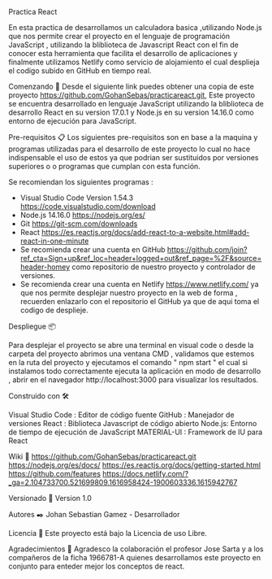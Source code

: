 Practica  React 

En esta practica de  desarrollamos un calculadora basica ,utilizando Node.js que nos permite  crear el proyecto en el  lenguaje de programación JavaScript , utilizando la bliblioteca de Javascript React con el  fin de conocer esta herramienta que facilita el desarrollo de aplicaciones y finalmente utilizamos Netlify como servicio de alojamiento  el  cual desplieja  el codigo subido en GitHub en tiempo real.

Comenzando 🚀
Desde el siguiente link puedes obtener una copia de este proyecto https://github.com/GohanSebas/practicareact.git,
Este proyecto se encuentra desarrollado en lenguaje JavaScript utilizando la bliblioteca de desarrollo React en su version 17.0.1   y Node.js en su version 14.16.0 como entorno de ejecución para JavaScript.


Pre-requisitos 📋
Los siguientes pre-requisitos son en base a la maquina y programas utilizadas para el desarrollo de este proyecto lo cual no hace indispensable el uso de estos ya que podrian ser sustituidos por versiones superiores o o programas que cumplan con esta función.

Se recomiendan los siguientes programas :

- Visual Studio Code Version 1.54.3  https://code.visualstudio.com/download
- Node.js  14.16.0 https://nodejs.org/es/
- Git  https://git-scm.com/downloads
- React https://es.reactjs.org/docs/add-react-to-a-website.html#add-react-in-one-minute
- Se recomienda crear una cuenta en GitHub  https://github.com/join?ref_cta=Sign+up&ref_loc=header+logged+out&ref_page=%2F&source=header-homey como repositorio de nuestro proyecto y controlador de versiones.
- Se recomienda crear una cuenta en Netlify https://www.netlify.com/ ya que nos permite desplejar nuestro proyecto en la web de forma , recuerden enlazarlo con el repositorio el GitHub ya que de aqui toma el codigo de desplieje.


Despliegue 📦

Para desplejar el proyecto se abre una terminal en visual code  o   desde la carpeta del proyecto abrimos una ventana CMD , validamos que estemos en la ruta del proyecto  y ejecutamos el comando " npm start " el cual si  instalamos todo correctamente ejecuta la aplicación en modo de desarrollo  , abrir en el navegador            http://localhost:3000 para visualizar los resultados.

Construido con 🛠️

Visual Studio Code : Editor de código fuente
GitHub : Manejador de versiones 
React : Biblioteca Javascript de código abierto
Node.js: Entorno de tiempo de ejecución de JavaScript
MATERIAL-UI : Framework de IU para React

Wiki 📖
https://github.com/GohanSebas/practicareact.git
https://nodejs.org/es/docs/
https://es.reactjs.org/docs/getting-started.html
https://github.com/features
https://docs.netlify.com/?_ga=2.104733700.521699809.1616958424-1900603336.1615942767


Versionado 📌
Version 1.0


Autores ✒️
Johan Sebastian Gamez - Desarrollador

Licencia 📄
Este proyecto está bajo la Licencia de uso Libre.


Agradecimientos 🎁
Agradesco la colaboración el profesor Jose Sarta y a los compañeros de la ficha 1966781-A quienes desarrollamos este proyecto en conjunto para enteder mejor los conceptos de react.